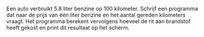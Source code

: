 Een auto verbruikt 5.8 liter benzine op 100 kilometer. Schrijf een programma dat naar de prijs van één liter benzine en het aantal gereden kilometers vraagt. Het programma berekent vervolgens hoeveel de rit aan brandstof heeft gekost en print dit resultaat op het scherm. 